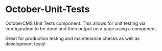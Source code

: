 # October-Unit-Tests
OctoberCMS Unit Tests component. This allows for unit testing via configuration to be done and then output on a page using a component.

Great for production testing and maintenance checks as well as development tests!
